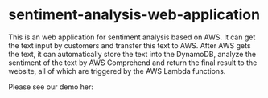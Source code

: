 # sentiment-analysis-web-application
This is an web application for sentiment analysis based on AWS. It can get the text input by customers and transfer this text to AWS. After AWS gets the text, it can automatically store the text into the DynamoDB, analyze the sentiment of the text by AWS Comprehend and return the final result to the website, all of which are triggered by the AWS Lambda functions.

Please see our demo her:

